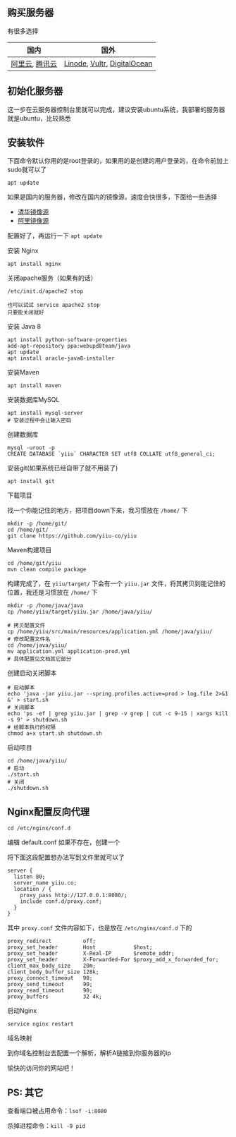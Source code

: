 ## 购买服务器

有很多选择

| 国内 | 国外 |
| --- | --- |
| [阿里云][aliyun], [腾讯云][tencent]| [Linode][Linode], [Vultr][Vultr], [DigitalOcean][DigitalOcean] | 

[aliyun]: https://www.aliyun.com/
[tencent]: https://cloud.tencent.com/
[Linode]: https://www.linode.com/
[Vultr]: https://www.vultr.com/
[DigitalOcean]: https://www.digitalocean.com/
  
## 初始化服务器

这一步在云服务器控制台里就可以完成，建议安装ubuntu系统，我部署的服务器就是ubuntu，比较熟悉

## 安装软件

下面命令默认你用的是root登录的，如果用的是创建的用户登录的，在命令前加上sudo就可以了

```shell
apt update 
```

如果是国内的服务器，修改在国内的镜像源，速度会快很多，下面给一些选择

- [清华镜像源](https://mirror.tuna.tsinghua.edu.cn/help/ubuntu/)
- [阿里镜像源](https://opsx.alibaba.com/guide?lang=zh-cn&document=28)

配置好了，再运行一下 `apt update`

安装 Nginx 

```shell
apt install nginx
```

关闭apache服务（如果有的话）

```shell
/etc/init.d/apache2 stop

也可以试试 service apache2 stop
只要能关闭就好
```

安装 Java 8

```shell
apt install python-software-properties
add-apt-repository ppa:webupd8team/java
apt update
apt install oracle-java8-installer
```

安装Maven

```shell
apt install maven
```

安装数据库MySQL

```shell
apt install mysql-server
# 安装过程中会让输入密码
```

创建数据库

```shell
mysql -uroot -p
CREATE DATABASE `yiiu` CHARACTER SET utf8 COLLATE utf8_general_ci;
```

安装git(如果系统已经自带了就不用装了)

```shell
apt install git
```

下载项目

找一个你能记住的地方，把项目down下来，我习惯放在 `/home/` 下

```shell
mkdir -p /home/git/
cd /home/git/
git clone https://github.com/yiiu-co/yiiu
```

Maven构建项目

```shell
cd /home/git/yiiu
mvn clean compile package 
```

构建完成了，在 `yiiu/target/` 下会有一个 `yiiu.jar` 文件，将其拷贝到能记住的位置，我还是习惯放在 `/home/` 下

```shell
mkdir -p /home/java/java
cp /home/yiiu/target/yiiu.jar /home/java/yiiu/

# 拷贝配置文件
cp /home/yiiu/src/main/resources/application.yml /home/java/yiiu/
# 修改配置文件名
cd /home/java/yiiu/
mv application.yml application-prod.yml
# 具体配置见文档其它部分
```

创建启动关闭脚本

```shell
# 启动脚本
echo 'java -jar yiiu.jar --spring.profiles.active=prod > log.file 2>&1 &' > start.sh
# 关闭脚本
echo 'ps -ef | grep yiiu.jar | grep -v grep | cut -c 9-15 | xargs kill -s 9' > shutdown.sh
# 给脚本执行的权限
chmod a+x start.sh shutdown.sh
```

启动项目

```shell
cd /home/java/yiiu/
# 启动
./start.sh
# 关闭 
./shutdown.sh
```

## Nginx配置反向代理

```shell
cd /etc/nginx/conf.d
```

编辑 default.conf 如果不存在，创建一个

将下面这段配置想办法写到文件里就可以了

```shell
server {
  listen 80;
  server_name yiiu.co;
  location / {
    proxy_pass http://127.0.0.1:8080/;
    include conf.d/proxy.conf;
  }
}
```

其中 `proxy.conf` 文件内容如下，也是放在 `/etc/nginx/conf.d` 下的

```shell
proxy_redirect          off;
proxy_set_header        Host            $host;
proxy_set_header        X-Real-IP       $remote_addr;
proxy_set_header        X-Forwarded-For $proxy_add_x_forwarded_for;
client_max_body_size    20m;
client_body_buffer_size 128k;
proxy_connect_timeout   90;
proxy_send_timeout      90;
proxy_read_timeout      90;
proxy_buffers           32 4k;
```

启动Nginx

```shell
service nginx restart
```

域名映射

到你域名控制台去配置一个解析，解析A链接到你服务器的ip

愉快的访问你的网站吧！

## PS: 其它

查看端口被占用命令：`lsof -i:8080`

杀掉进程命令：`kill -9 pid`